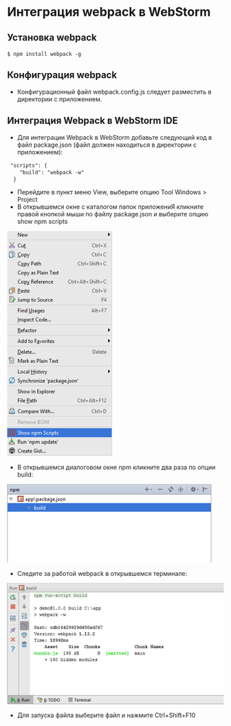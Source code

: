 ﻿# Интеграция webpack в WebStorm

## Установка webpack 

```
$ npm install webpack -g 
```  

## Конфигурация webpack 

* Конфигурационный файл webpack.config.js следует разместить в директории с приложением. 

## Интеграция Webpack в WebStorm IDE 

* Для интеграции Webpack в WebStorm добавьте следующий код в файл package.json (файл должен находиться в директории с приложением): 
```
 "scripts": {
    "build": "webpack -w"
  }
``` 

* Перейдите в пункт меню View, выберите опцию Tool Windows > Project 
* В открывшемся окне с каталогом папок приложениЯ кликните правой кнопкой мыши по файлу package.json и выберите опцию show npm scripts 

![](images/001.jpg)  

* В открывшемся диалоговом окне npm кликните два раза по опции build: 

![](images/002.jpg) 

* Следите за работой webpack в открывшемся терминале: 

![](images/003.jpg) 

* Для запуска файла выберите файл и нажмите Ctrl+Shift+F10 




